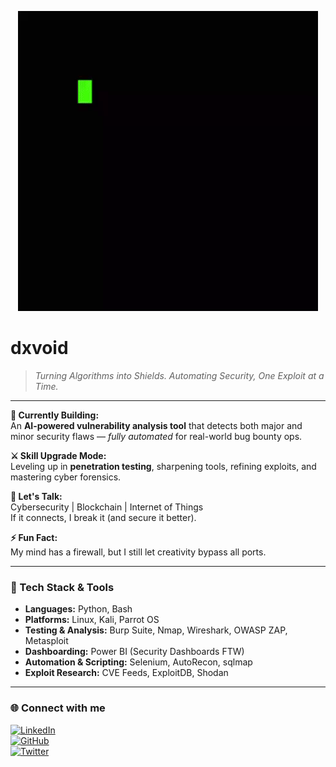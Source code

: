 <p align="center">
  <img src="https://raw.githubusercontent.com/dxvoid/dxvoid/main/banner.gif" alt="Demo GIF">
</p>


# dxvoid

> *Turning Algorithms into Shields. Automating Security, One Exploit at a Time.*

---

**🔭 Currently Building:**  
An **AI-powered vulnerability analysis tool** that detects both major and minor security flaws — *fully automated* for real-world bug bounty ops.

**⚔️ Skill Upgrade Mode:**  
Leveling up in **penetration testing**, sharpening tools, refining exploits, and mastering cyber forensics.

**💬 Let's Talk:**  
Cybersecurity | Blockchain | Internet of Things  
If it connects, I break it (and secure it better).

**⚡ Fun Fact:**  
My mind has a firewall, but I still let creativity bypass all ports.

---

### 🧰 Tech Stack & Tools
- **Languages:** Python, Bash  
- **Platforms:** Linux, Kali, Parrot OS  
- **Testing & Analysis:** Burp Suite, Nmap, Wireshark, OWASP ZAP, Metasploit  
- **Dashboarding:** Power BI (Security Dashboards FTW)  
- **Automation & Scripting:** Selenium, AutoRecon, sqlmap  
- **Exploit Research:** CVE Feeds, ExploitDB, Shodan

---

### 🌐 Connect with me  
[![LinkedIn](https://img.shields.io/badge/LinkedIn-0077B5?style=for-the-badge&logo=linkedin&logoColor=white)](https://www.linkedin.com/in/devansh-sharma369)  
[![GitHub](https://img.shields.io/badge/GitHub-181717?style=for-the-badge&logo=github&logoColor=white)](https://github.com/dxvoid)  
[![Twitter](https://img.shields.io/badge/X-1DA1F2?style=for-the-badge&logo=twitter&logoColor=white)](https://x.com/iam_dsharma?s=21)

